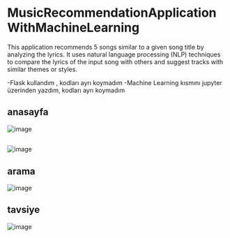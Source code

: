 # MusicRecommendationApplicationWithMachineLearning
 This application recommends 5 songs similar to a given song title by analyzing the lyrics. It uses natural language processing (NLP) techniques to compare the lyrics of the input song with others and suggest tracks with similar themes or styles.

 -Flask kullandım , kodları ayrı koymadım
 -Machine Learning kısmını jupyter üzerinden yazdım, kodları ayrı koymadım


## anasayfa
![image](https://github.com/user-attachments/assets/f1d72fb1-35f0-4f00-8fde-f44cc0ddcb0c)


##
![image](https://github.com/user-attachments/assets/395435da-353f-4515-ba12-8ef43ca6d548)


## arama 
![image](https://github.com/user-attachments/assets/c26c5c02-5ba8-4a7e-8ba4-0e2aa2b83977)



## tavsiye
![image](https://github.com/user-attachments/assets/f0a168a5-cc56-4012-af57-1f241aaebf51)


